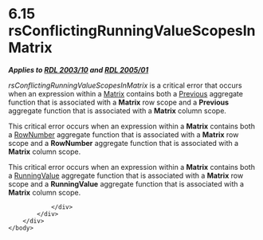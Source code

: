 <html dir="LTR" xmlns:mshelp="http://msdn.microsoft.com/mshelp" xmlns:ddue="http://ddue.schemas.microsoft.com/authoring/2003/5" xmlns:xlink="http://www.w3.org/1999/xlink" xmlns:tool="http://www.microsoft.com/tooltip">
    <head>
        <meta http-equiv="Content-Type" content="text/html; CHARSET=utf-8"></meta>
        <meta name="save" content="history"></meta>
        <title>6.15 rsConflictingRunningValueScopesInMatrix</title>
        <xml>
            <mshelp:toctitle title="6.15 rsConflictingRunningValueScopesInMatrix"></mshelp:toctitle>
            <mshelp:rltitle title="[MS-RDL]: rsConflictingRunningValueScopesInMatrix"></mshelp:rltitle>
            <mshelp:keyword index="A" term="c2070d76-10ac-4f65-8c52-4631bcd8455c"></mshelp:keyword>
            <mshelp:attr name="DCSext.ContentType" value="open specification"></mshelp:attr>
            <mshelp:attr name="AssetID" value="c2070d76-10ac-4f65-8c52-4631bcd8455c"></mshelp:attr>
            <mshelp:attr name="TopicType" value="kbRef"></mshelp:attr>
            <mshelp:attr name="DCSext.Title" value="[MS-RDL]: rsConflictingRunningValueScopesInMatrix" />
        </xml>
    </head>
    <body>
        <div id="header">
            <h1 class="heading">6.15 rsConflictingRunningValueScopesInMatrix</h1>
        </div>
        <div id="mainSection">
            <div id="mainBody">
                <div id="allHistory" class="saveHistory"></div>
                <div id="sectionSection0" class="section" name="collapseableSection">
                    

<p><b><i>Applies to </i></b><a href="a7e2ad00-07c8-4f6d-80ab-3ad55df7b233.md"><b><i>RDL 2003/10</i></b></a><b><i>
and </i></b><a href="3ebe2912-4958-4832-b391-cad1f5e13338.md"><b><i>RDL 2005/01</i></b></a></p>

<p><i>rsConflictingRunningValueScopesInMatrix</i> is a critical
error that occurs when an expression within a <a href="25419c0a-c7c6-43d7-8ca5-1af842666dcb.md">Matrix</a> contains both a <a href="3e1da2a1-547f-4b00-b88e-62847bea3419.md">Previous</a> aggregate
function that is associated with a <b>Matrix</b> row scope and a <b>Previous</b>
aggregate function that is associated with a <b>Matrix</b> column scope.</p>

<p>This critical error occurs when an expression within a <b>Matrix</b>
contains both a <a href="5246ac2c-9de7-42a2-9b5a-73484f9fe73b.md">RowNumber</a>
aggregate function that is associated with a <b>Matrix</b> row scope and a <b>RowNumber</b>
aggregate function that is associated with a <b>Matrix</b> column scope. </p>

<p>This critical error occurs when an expression within a <b>Matrix</b>
contains both a <a href="d87b6538-477f-4292-a3dd-a5774142bec6.md">RunningValue</a>
aggregate function that is associated with a <b>Matrix</b> row scope and a <b>RunningValue</b>
aggregate function that is associated with a <b>Matrix</b> column scope.</p>


                </div>
            </div>
        </div>
    </body>
</html>